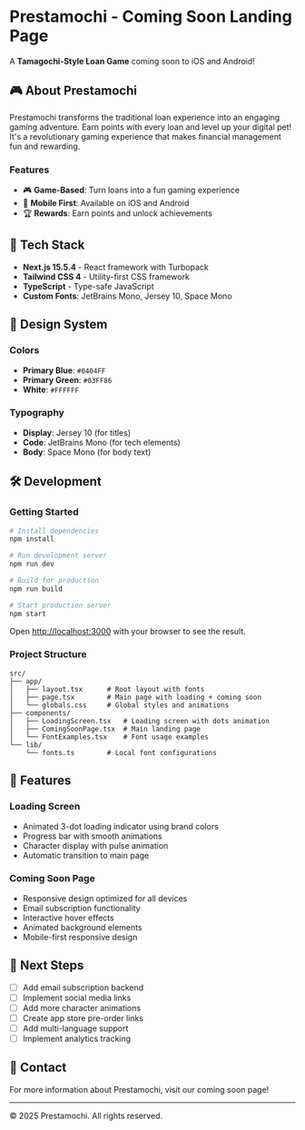 # Prestamochi - Coming Soon Landing Page

A **Tamagochi-Style Loan Game** coming soon to iOS and Android!

## 🎮 About Prestamochi

Prestamochi transforms the traditional loan experience into an engaging gaming adventure. Earn points with every loan and level up your digital pet! It's a revolutionary gaming experience that makes financial management fun and rewarding.

### Features
- 🎮 **Game-Based**: Turn loans into a fun gaming experience
- 📱 **Mobile First**: Available on iOS and Android
- 🏆 **Rewards**: Earn points and unlock achievements

## 🚀 Tech Stack

- **Next.js 15.5.4** - React framework with Turbopack
- **Tailwind CSS 4** - Utility-first CSS framework
- **TypeScript** - Type-safe JavaScript
- **Custom Fonts**: JetBrains Mono, Jersey 10, Space Mono

## 🎨 Design System

### Colors
- **Primary Blue**: `#0404FF`
- **Primary Green**: `#03FF86`
- **White**: `#FFFFFF`

### Typography
- **Display**: Jersey 10 (for titles)
- **Code**: JetBrains Mono (for tech elements)
- **Body**: Space Mono (for body text)

## 🛠️ Development

### Getting Started

```bash
# Install dependencies
npm install

# Run development server
npm run dev

# Build for production
npm run build

# Start production server
npm start
```

Open [http://localhost:3000](http://localhost:3000) with your browser to see the result.

### Project Structure

```
src/
├── app/
│   ├── layout.tsx      # Root layout with fonts
│   ├── page.tsx        # Main page with loading + coming soon
│   └── globals.css     # Global styles and animations
├── components/
│   ├── LoadingScreen.tsx   # Loading screen with dots animation
│   ├── ComingSoonPage.tsx  # Main landing page
│   └── FontExamples.tsx    # Font usage examples
└── lib/
    └── fonts.ts        # Local font configurations
```

## 📱 Features

### Loading Screen
- Animated 3-dot loading indicator using brand colors
- Progress bar with smooth animations
- Character display with pulse animation
- Automatic transition to main page

### Coming Soon Page
- Responsive design optimized for all devices
- Email subscription functionality
- Interactive hover effects
- Animated background elements
- Mobile-first responsive design

## 🎯 Next Steps

- [ ] Add email subscription backend
- [ ] Implement social media links
- [ ] Add more character animations
- [ ] Create app store pre-order links
- [ ] Add multi-language support
- [ ] Implement analytics tracking

## 📧 Contact

For more information about Prestamochi, visit our coming soon page!

---

© 2025 Prestamochi. All rights reserved.
